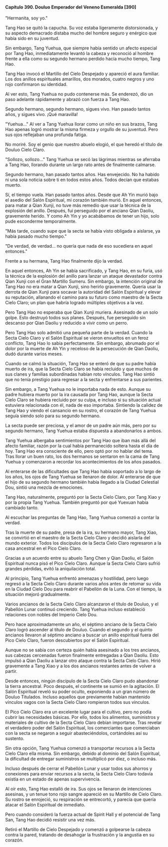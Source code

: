 
#### Capítulo 390. Douluo Emperador del Veneno Esmeralda [390]


"Hermanita, soy yo."

Tang Hao se quitó la capucha. Su voz estaba ligeramente distorsionada, y su aspecto demacrado distaba mucho del hombre seguro y enérgico que había sido en su juventud.

Sin embargo, Tang Yuehua, que siempre había sentido un afecto especial por Tang Hao, inmediatamente levantó la cabeza y reconoció al hombre frente a ella como su segundo hermano perdido hacía mucho tiempo, Tang Hao.

Tang Hao invocó el Martillo del Cielo Despejado y apareció el aura familiar. Los dos anillos espirituales amarillos, dos morados, cuatro negros y uno rojo confirmaron su identidad.

Al ver esto, Tang Yuehua no pudo contenerse más. Se enderezó, dio un paso adelante rápidamente y abrazó con fuerza a Tang Hao.

Segundo hermano, segundo hermano, sigues vivo. Han pasado tantos años, y sigues vivo. ¡Qué maravilla!

"Yuehua..." Al ver a Tang Yuehua llorar como un niño en sus brazos, Tang Hao apenas logró mostrar la misma firmeza y orgullo de su juventud. Pero sus ojos reflejaban una profunda fatiga.

No moriré. Soy el genio que nuestro abuelo elogió, el que heredó el título de Douluo Cielo Claro.

"Sollozo, sollozo..." Tang Yuehua se secó las lágrimas mientras se aferraba a Tang Hao, llorando durante un largo rato antes de finalmente calmarse.

Segundo hermano, han pasado tantos años. Has envejecido. No ha habido ni una sola noticia sobre ti en todos estos años. Todos decían que estabas muerto.

Sí, el tiempo vuela. Han pasado tantos años. Desde que Ah Yin murió bajo el asedio del Salón Espiritual, mi corazón también murió. En aquel entonces, para matar a Qian Xunji, no tuve más remedio que usar la técnica de la explosión del anillo. Después, fui perseguido por el anciano Qian Daoliu, gravemente herido. Y como Ah Yin y yo acabábamos de tener un hijo, solo pude esconderme temporalmente.

"Más tarde, cuando supe que la secta se había visto obligada a aislarse, ya había pasado mucho tiempo."

"De verdad, de verdad... no quería que nada de eso sucediera en aquel entonces."

Frente a su hermana, Tang Hao finalmente dijo la verdad.

En aquel entonces, Ah Yin se había sacrificado, y Tang Hao, en su furia, usó la técnica de la explosión del anillo para lanzar un ataque devastador contra Qian Xunji con el Gran Martillo Sumeru. Sin embargo, la intención original de Tang Hao no era matar a Qian Xunji, sino herirlo gravemente. Quería usar la derrota de Qian Xunji para socavar la autoridad del Salón Espiritual y elevar su reputación, allanando el camino para su futuro como maestro de la Secta Cielo Claro; un plan que habría logrado múltiples objetivos a la vez.

Pero Tang Hao no esperaba que Qian Xunji muriera. Asesinado de un solo golpe. Esto destruyó todos sus planes. Después, fue perseguido sin descanso por Qian Daoliu y reducido a vivir como un perro.

Pero Tang Hao solo admitió una pequeña parte de la verdad. Cuando la Secta Cielo Claro y el Salón Espiritual se vieron envueltos en un feroz conflicto, Tang Hao lo sabía perfectamente. Sin embargo, abrumado por el dolor por la muerte de Ah Yin y receloso de la persecución de Qian Daoliu, dudó durante varios meses.

Cuando se calmó la situación, Tang Hao se enteró de que su padre había muerto de ira, que la Secta Cielo Claro se había recluido y que muchos de sus clanes y familias subordinadas habían roto vínculos. Tang Hao sintió que no tenía prestigio para regresar a la secta y enfrentarse a sus parientes.

Sin embargo, a Tang Yuehua no le importaba nada de esto. Aunque su padre hubiera muerto por la ira causada por Tang Hao, aunque la Secta Cielo Claro se hubiera recluido por su culpa, e incluso si su situación actual estuviera relacionada con él, nada de eso importaba. Sintiendo la calidez de Tang Hao y viendo el cansancio en su rostro, el corazón de Tang Yuehua seguía siendo solo para su segundo hermano.

La secta puede ser preciosa, y el amor de un padre aún más, pero por su segundo hermano, Tang Yuehua estaba dispuesta a abandonarlos a ambos.

Tang Yuehua albergaba sentimientos por Tang Hao que iban más allá del afecto familiar, razón por la cual había permanecido soltera hasta el día de hoy. Tang Hao era consciente de ello, pero optó por no hablar del tema. Tras llorar un buen rato, los dos hermanos se sentaron en la cama de Tang Yuehua y comenzaron a recordar los acontecimientos de los años pasados.

Al enterarse de las dificultades que Tang Hao había soportado a lo largo de los años, los ojos de Tang Yuehua se llenaron de dolor. Al enterarse de que el hijo de su segundo hermano también había llegado a la Ciudad Celestial Dou, sintió una mezcla de emociones.

Tang Hao, naturalmente, preguntó por la Secta Cielo Claro, por Tang Xiao y por la propia Tang Yuehua. También preguntó por qué Yuexuan había cambiado tanto.

Al escuchar las preguntas de Tang Hao, Tang Yuehua comenzó a contar la verdad.

Tras la muerte de su padre, presa de la ira, su hermano mayor, Tang Xiao, se convirtió en el maestro de la Secta Cielo Claro y decidió aislarla del mundo exterior. Todos los discípulos de la Secta Cielo Claro regresaron a la casa ancestral en el Pico Cielo Claro.

Gracias a un acuerdo entre su abuelo Tang Chen y Qian Daoliu, el Salón Espiritual nunca pisó el Pico Cielo Claro. Aunque la Secta Cielo Claro sufrió grandes pérdidas, evitó la aniquilación total.

Al principio, Tang Yuehua enfrentó amenazas y hostilidad, pero luego regresó a la Secta Cielo Claro durante varios años antes de retomar su vida en la Ciudad Cielo Dou para reabrir el Pabellón de la Luna. Con el tiempo, la situación mejoró gradualmente.

Varios ancianos de la Secta Cielo Claro alcanzaron el título de Douluo, y el Pabellón Lunar continuó creciendo. Tang Yuehua incluso estableció relaciones con nobles del Imperio Cielo Dou.

Pero hace aproximadamente un año, el séptimo anciano de la Secta Cielo Claro logró ascender al título de Douluo. Cuando el segundo y el quinto ancianos llevaron al séptimo anciano a buscar un anillo espiritual fuera del Pico Cielo Claro, fueron descubiertos por el Salón Espiritual.

Aunque no se sabía con certeza quién había asesinado a los tres ancianos, sus cabezas cercenadas fueron finalmente entregadas a Qian Daoliu. Esto impulsó a Qian Daoliu a lanzar otro ataque contra la Secta Cielo Claro. Hirió gravemente a Tang Xiao y a los dos ancianos restantes antes de volver a partir.

Desde entonces, ningún discípulo de la Secta Cielo Claro pudo abandonar la tierra ancestral. Poco después, el continente se sumió en la agitación. El Salón Espiritual reveló su poder oculto, exponiendo a un gran número de Douluo Titulados. Incluso aquellos que previamente habían mantenido vínculos vagos con la Secta Cielo Claro rompieron todos sus vínculos.

El Pico Cielo Claro era un excelente lugar para el cultivo, pero no podía cubrir las necesidades básicas. Por ello, todos los alimentos, suministros y materiales de cultivo de la Secta Cielo Claro debían importarse. Tras revelar el verdadero poder del Salón Espiritual, los comerciantes que comerciaban con la secta se negaron a seguir abasteciéndolos, cortándoles así su sustento.

Sin otra opción, Tang Yuehua comenzó a transportar recursos a la Secta Cielo Claro ella misma. Sin embargo, debido al dominio del Salón Espiritual, la dificultad de entregar suministros se multiplicó por diez, o incluso más.

Incluso después de cerrar el Pabellón Lunar y usar todos sus ahorros y conexiones para enviar recursos a la secta, la Secta Cielo Claro todavía existía en un estado de apenas supervivencia.

Al oír esto, Tang Hao estalló de ira. Sus ojos se llenaron de intenciones asesinas, y un tenue tono rojo sangre apareció en su Martillo de Cielo Claro. Su rostro se enrojeció, su respiración se entrecortó, y parecía que quería atacar el Salón Espiritual de inmediato.

Pero cuando consideró la fuerza actual de Spirit Hall y el potencial de Tang San, Tang Hao decidió resistir una vez más.

Retiró el Martillo de Cielo Despejado y comenzó a golpearse la cabeza contra la pared, tratando de desahogar la frustración y la angustia en su corazón.